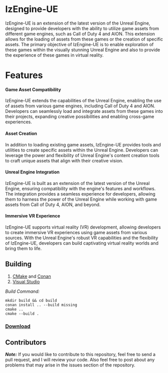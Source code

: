 # IzEngine-UE

IzEngine-UE is an extension of the latest version of the Unreal Engine, designed to provide developers with the ability to utilize game assets from different game engines, such as Call of Duty 4 and AION. This extension allows for the loading of assets from these games or the creation of specific assets. The primary objective of IzEngine-UE is to enable exploration of these games within the visually stunning Unreal Engine and also to provide the experience of these games in virtual reality.

# Features

#### Game Asset Compatibility
IzEngine-UE extends the capabilities of the Unreal Engine, enabling the use of assets from various game engines, including Call of Duty 4 and AION. Developers can seamlessly load and integrate assets from these games into their projects, expanding creative possibilities and enabling cross-game experiences.

#### Asset Creation
In addition to loading existing game assets, IzEngine-UE provides tools and utilities to create specific assets within the Unreal Engine. Developers can leverage the power and flexibility of Unreal Engine's content creation tools to craft unique assets that align with their creative vision.

#### Unreal Engine Integration
IzEngine-UE is built as an extension of the latest version of the Unreal Engine, ensuring compatibility with the engine's features and workflows. The integration provides a seamless experience for developers, allowing them to harness the power of the Unreal Engine while working with game assets from Call of Duty 4, AION, and beyond.

#### Immersive VR Experience
IzEngine-UE supports virtual reality (VR) development, allowing developers to create immersive VR experiences using game assets from various sources. With the Unreal Engine's robust VR capabilities and the flexibility of IzEngine-UE, developers can build captivating virtual reality worlds and bring them to life.

## Building

1. [CMake](https://cmake.org/) and [Conan](https://conan.io/)
2. [Visual Studio](https://visualstudio.microsoft.com/)

_Build Command:_

    mkdir build && cd build
    conan install .. --build missing
    cmake ..
    cmake --build .

### [Download](https://github.com/Iswenzz/IzEngine-UE/releases)

## Contributors

***Note:*** If you would like to contribute to this repository, feel free to send a pull request, and I will review your code.
Also feel free to post about any problems that may arise in the issues section of the repository.
